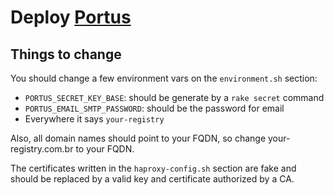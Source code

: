 Deploy [Portus](http://port.us.org)
===

## Things to change

You should change a few environment vars on the `environment.sh` section:

 - `PORTUS_SECRET_KEY_BASE`: should be generate by a `rake secret` command
 - `PORTUS_EMAIL_SMTP_PASSWORD`: should be the password for email
 - Everywhere it says `your-registry`

Also, all domain names should point to your FQDN, so change your-registry.com.br to your FQDN.

The certificates written in the `haproxy-config.sh` section are fake and should be replaced by a valid key and certificate authorized by a CA.
